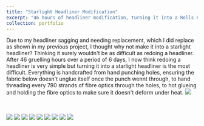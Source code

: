 ```yaml
---
title: "Starlight Headliner Modification"
excerpt: "46 hours of headliner modification, turning it into a Rolls Royce Starlight Headliner <br/> click above title to view more photos <br/><img src='/images/headliner12.jpg'>"
collection: portfolio
---
```


Due to my headliner sagging and needing replacement, which I did replace as shown in my previous project, I thought why not make it into a starlight headliner? Thinking it surely wouldn't be as difficult as redoing a headliner. After 46 gruelling hours over a period of 6 days, I now think redoing a headliner is very simple but turning it into a starlight headliner is the most difficult. Everything is handcrafted from hand punching holes, ensuring the fabric below doesn't unglue itself once the punch wennt through, to hand threading every 780 strands of fibre optics through the holes, to hot glueing and holding the fibre optics to make sure it doesn't deform under heat.
<img src='/images/starlight8.jpg'>

<br/>
<br/>
<img src='/images/starlight.jpg'>
<img src='/images/starlight2.jpg'>
<img src='/images/starlight3.jpg'>
<img src='/images/starlight4.jpg'>
<img src='/images/starlight5.jpg'>
<img src='/images/starlight6.jpg'>
<img src='/images/starlight7.jpg'>
<img src='/images/starlight8.jpg'>
<img src='/images/starlight9.jpg'>
